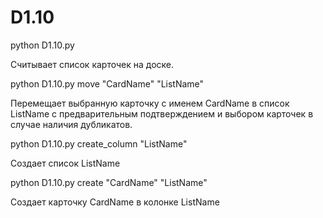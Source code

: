 # D1.10
python D1.10.py

Считывает список карточек на доске.

python D1.10.py move "CardName" "ListName"

Перемещает выбранную карточку с именем CardName в список ListName с предварительным подтверждением и выбором карточек в случае наличия дубликатов.

python D1.10.py create_column "ListName"

Создает список ListName

python D1.10.py create "CardName" "ListName"

Создает карточку CardName в колонке ListName
